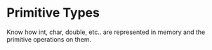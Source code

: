 # Primitive Types
Know how int, char, double, etc.. are represented in memory and the primitive operations on them.
